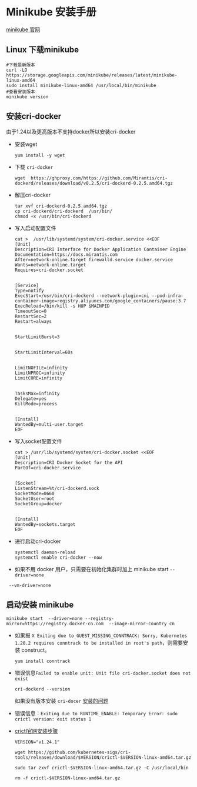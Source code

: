 # Minikube 安装手册

[minikube 官网](https://minikube.sigs.k8s.io/docs/start/)



## Linux 下载minikube

```shell
#下载最新版本
curl -LO https://storage.googleapis.com/minikube/releases/latest/minikube-linux-amd64
sudo install minikube-linux-amd64 /usr/local/bin/minikube
#查看安装版本
minikube version
```



## 安装cri-docker

由于1.24以及更高版本不支持docker所以安装cri-docker

- 安装wget

  ```shell
  yum install -y wget
  ```

- 下载 `cri-docker`

  ```shell
  wget  https://ghproxy.com/https://github.com/Mirantis/cri-dockerd/releases/download/v0.2.5/cri-dockerd-0.2.5.amd64.tgz
  ```

  

- 解压cri-docker

  ```shell
  tar xvf cri-dockerd-0.2.5.amd64.tgz 
  cp cri-dockerd/cri-dockerd  /usr/bin/
  chmod +x /usr/bin/cri-dockerd
  ```

  

- 写入启动配置文件

  ```shell
  cat >  /usr/lib/systemd/system/cri-docker.service <<EOF
  [Unit]
  Description=CRI Interface for Docker Application Container Engine
  Documentation=https://docs.mirantis.com
  After=network-online.target firewalld.service docker.service
  Wants=network-online.target
  Requires=cri-docker.socket
   
   
  [Service]
  Type=notify
  ExecStart=/usr/bin/cri-dockerd --network-plugin=cni --pod-infra-container-image=registry.aliyuncs.com/google_containers/pause:3.7
  ExecReload=/bin/kill -s HUP $MAINPID
  TimeoutSec=0
  RestartSec=2
  Restart=always
   
   
  StartLimitBurst=3
   
   
  StartLimitInterval=60s
   
   
  LimitNOFILE=infinity
  LimitNPROC=infinity
  LimitCORE=infinity
   
   
  TasksMax=infinity
  Delegate=yes
  KillMode=process
   
   
  [Install]
  WantedBy=multi-user.target
  EOF
  ```

  

- 写入socket配置文件

  ```shell
  cat > /usr/lib/systemd/system/cri-docker.socket <<EOF
  [Unit]
  Description=CRI Docker Socket for the API
  PartOf=cri-docker.service
   
   
  [Socket]
  ListenStream=%t/cri-dockerd.sock
  SocketMode=0660
  SocketUser=root
  SocketGroup=docker
   
   
  [Install]
  WantedBy=sockets.target
  EOF
  ```

  

- 进行启动cri-docker

  ```shell
  systemctl daemon-reload 
  systemctl enable cri-docker --now
  ```

- 如果不用 docker 用户，只需要在初始化集群时加上 minikube start `--driver=none`

```shell
 --vm-driver=none
```



## 启动安装 minikube

```shell
minikube start  --driver=none --registry-mirror=https://registry.docker-cn.com  --image-mirror-country cn
```





- 如果报 `X Exiting due to GUEST_MISSING_CONNTRACK: Sorry, Kubernetes 1.20.2 requires conntrack to be installed in root's path`，则需要安装 construct。

  ```shell
  yum install conntrack
  ```

- 错误信息`Failed to enable unit: Unit file cri-docker.socket does not exist`

  ````shell
  cri-dockerd --version
  ````

   如果没有版本安装 `cri-docer` [安装的问题](https://www.jianshu.com/p/2eb952ffe89b)



- 错误信息：`Exiting due to RUNTIME_ENABLE: Temporary Error: sudo crictl version: exit status 1`

- [crictl官网安装步骤](https://links.jianshu.com/go?to=https%3A%2F%2Fgithub.com%2Fkubernetes-sigs%2Fcri-tools)

  ```shell
  VERSION="v1.24.1"
  
  wget https://github.com/kubernetes-sigs/cri-tools/releases/download/$VERSION/crictl-$VERSION-linux-amd64.tar.gz
  
  sudo tar zxvf crictl-$VERSION-linux-amd64.tar.gz -C /usr/local/bin
  
  rm -f crictl-$VERSION-linux-amd64.tar.gz
  
  ```

  

